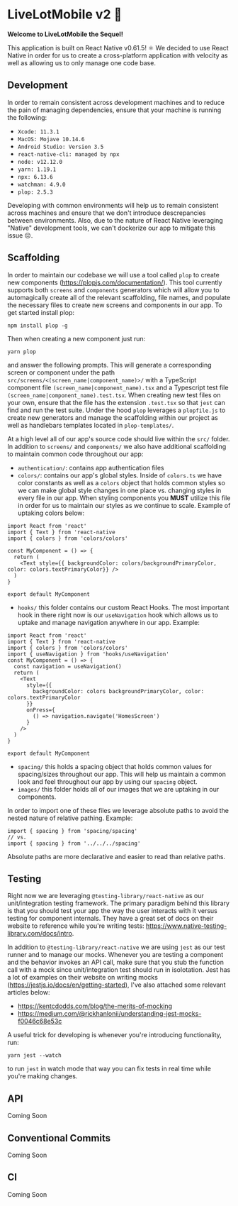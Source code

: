 # LiveLotMobile v2 🦋

**Welcome to LiveLotMobile the Sequel!**

This application is built on React Native v0.61.5! ⚛ We decided to use React Native in order for us to create a cross-platform application with velocity as well as allowing us to only manage one code base.

## Development
In order to remain consistent across development machines and to reduce the pain of managing dependencies, ensure that your machine is running the following:

* `Xcode: 11.3.1`
* `MacOS: Mojave 10.14.6`
* `Android Studio: Version 3.5`
* `react-native-cli: managed by npx`
* `node: v12.12.0`
* `yarn: 1.19.1`
* `npx: 6.13.6`
* `watchman: 4.9.0`
* `plop: 2.5.3`

Developing with common environments will help us to remain consistent across machines and ensure that we don't introduce descrepancies between environments. Also, due to the nature of React Native leveraging "Native" development tools, we can't dockerize our app to mitigate this issue 😔.

## Scaffolding
In order to maintain our codebase we will use a tool called `plop` to create new components (https://plopjs.com/documentation/). This tool currently supports both `screens` and `components` generators which will allow you to automagically create all of the relevant scaffolding, file names, and populate the necessary files to create new screens and components in our app. To get started install plop: 
```
npm install plop -g
```
Then when creating a new component just run: 
```
yarn plop
```
and answer the following prompts. This will generate a corresponding screen or component under the path `src/screens/<(screen_name|component_name)>/` with a TypeScript component file `(screen_name|component_name).tsx` and a Typescript test file `(screen_name|component_name).test.tsx`. When creating new test files on your own, ensure that the file has the extension `.test.tsx` so that `jest` can find and run the test suite. Under the hood `plop` leverages a `plopfile.js` to create new generators and manage the scaffolding within our project as well as handlebars templates located in `plop-templates/`.

At a high level all of our app's source code should live within the `src/` folder. In addition to `screens/` and `components/` we also have additional scaffolding to maintain common code throughout our app:
* `authentication/`: contains app authentication files
* `colors/`: contains our app's global styles. Inside of `colors.ts` we have color constants as well as a `colors` object that holds common styles so we can make global style changes in one place vs. changing styles in every file in our app. When styling components you **MUST** utilize this file in order for us to maintain our styles as we continue to scale. Example of uptaking colors below:
```
import React from 'react'
import { Text } from 'react-native
import { colors } from 'colors/colors'

const MyComponent = () => {
  return (
    <Text style={{ backgroundColor: colors/backgroundPrimaryColor, color: colors.textPrimaryColor}} />
  )
}

export default MyComponent
```
* `hooks/` this folder contains our custom React Hooks. The most important hook in there right now is our `useNavigation` hook which allows us to uptake and manage navigation anywhere in our app. Example:
```
import React from 'react'
import { Text } from 'react-native
import { colors } from 'colors/colors'
import { useNavigation } from 'hooks/useNavigation'
const MyComponent = () => {
  const navigation = useNavigation()
  return (
    <Text 
      style={{ 
        backgroundColor: colors backgroundPrimaryColor, color: colors.textPrimaryColor
      }}
      onPress={
        () => navigation.navigate('HomesScreen')
      }
    />
  )
}

export default MyComponent
```
- `spacing/` this holds a spacing object that holds common values for spacing/sizes throughout our app. This will help us maintain a common look and feel throughout our app by using our `spacing` object.
- `images/` this folder holds all of our images that we are uptaking in our components.

In order to import one of these files we leverage absolute paths to avoid the nested nature of relative pathing. Example:
```
import { spacing } from 'spacing/spacing'
// vs.
import { spacing } from '../../../spacing'
```
Absolute paths are more declarative and easier to read than relative paths.

## Testing
Right now we are leveraging `@testing-library/react-native` as our unit/integration testing framework. The primary paradigm behind this library is that you should test your app the way the user interacts with it versus testing for component internals. They have a great set of docs on their website to reference while you're writing tests: https://www.native-testing-library.com/docs/intro.

In addition to `@testing-library/react-native` we are using `jest` as our test runner and to manage our mocks. Whenever you are testing a component and the behavior invokes an API call, make sure that you stub the function call with a mock since unit/integration test should run in isolotation. Jest has a lot of examples on their website on writing mocks (https://jestjs.io/docs/en/getting-started), I've also attached some relevant articles below:
* https://kentcdodds.com/blog/the-merits-of-mocking
* https://medium.com/@rickhanlonii/understanding-jest-mocks-f0046c68e53c

A useful trick for developing is whenever you're introducing functionality, run: 
```
yarn jest --watch
```
to run `jest` in watch mode that way you can fix tests in real time while you're making changes.

## API
Coming Soon

## Conventional Commits
Coming Soon

## CI
Coming Soon
